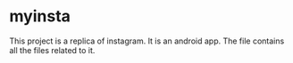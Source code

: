 # myinsta
This project is a replica of instagram. It is an android app. The file contains all the files related to it.
